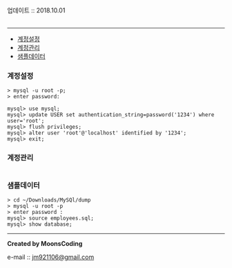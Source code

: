 
<div class="pull-right">  업데이트 :: 2018.10.01 </div><br>

---

<!-- @import "[TOC]" {cmd="toc" depthFrom=1 depthTo=6 orderedList=false} -->
<!-- code_chunk_output -->

* [계정설정](#계정설정)
* [계정관리](#계정관리)
* [샘플데이터](#샘플데이터)

<!-- /code_chunk_output -->

### 계정설정

```
> mysql -u root -p;
> enter password:

mysql> use mysql;
mysql> update USER set authentication_string=password('1234') where user='root';
mysql> flush privileges;
mysql> alter user 'root'@'localhost' identified by '1234';
mysql> exit;
```

### 계정관리

```

```

### 샘플데이터

```
> cd ~/Downloads/MySQl/dump
> mysql -u root -p
> enter password :
mysql> source employees.sql;
mysql> show database;
```


---

**Created by MoonsCoding**

e-mail :: jm921106@gmail.com
